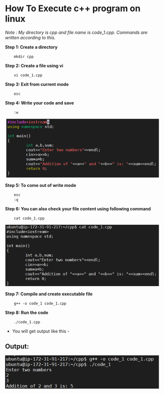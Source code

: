 # How To Execute c++ program on linux

*Note : My directory is cpp and file name is code_1.cpp. Commands are written according to this.*

**Step 1: Create a directory**
	
		mkdir cpp

**Step 2: Create a file using vi**
	
		vi code_1.cpp

**Step 3: Exit from current mode**

		esc

**Step 4: Write your code and save**

		:w

![Security group](images/code_1.png)


**Step 5: To come out of write mode**

		esc
		:q

**Step 6: You can also check your file content using following command**
	
		cat code_1.cpp

![Security group](images/check_code.png)


**Step 7: Compile and create executable file**
	
		g++ -o code_1 code_1.cpp

**Step 8: Run the code**

		./code_1.cpp


- You will get output like this - 

## Output:
	
![Security group](images/output_1.png)